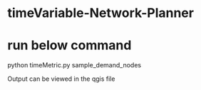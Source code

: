 # timeVariable-Network-Planner
# run below command
python timeMetric.py sample_demand_nodes



Output can be viewed in the qgis file
